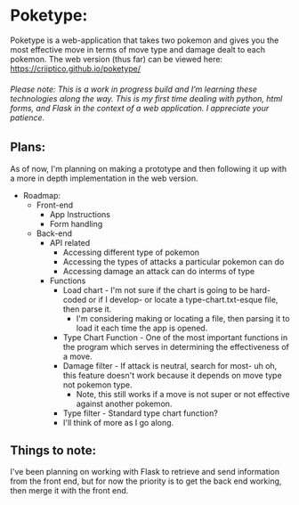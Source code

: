 
# Poketype:
Poketype is a web-application that takes two pokemon and gives you the most effective move in terms of move type and damage dealt to each pokemon.
The web version (thus far) can be viewed here: https://criiptico.github.io/poketype/

###### Please note: This is a work in progress build and I'm learning these technologies along the way. This is my first time dealing with python, html forms, and Flask in the context of a web application. I appreciate your patience.


## Plans:
As of now, I'm planning on making a prototype and then following it up with a more in depth implementation in the web version.
- Roadmap:
    + Front-end
        - App Instructions
        - Form handling
    + Back-end 
        - API related
            + Accessing different type of pokemon
            + Accessing the types of attacks a particular pokemon can do
            + Accessing damage an attack can do interms of type
        - Functions
            + Load chart - I'm not sure if the chart is going to be hard-coded or if I develop- or locate a type-chart.txt-esque file, then parse it.
                - I'm considering making or locating a file, then parsing it to load it each time the app is opened.
            + Type Chart Function - One of the most important functions in the program which serves in determining the effectiveness of a move.
            + Damage filter - If attack is neutral, search for most- uh oh, this feature doesn't work because it depends on move type not pokemon type.
                - Note, this still works if a move is not super or not effective against another pokemon.
            + Type filter - Standard type chart function?
            + I'll think of more as I go along.
## Things to note:
I've been planning on working with Flask to retrieve and send information from the front end, but for now the priority is to get the back end working, then merge it with the front end.
